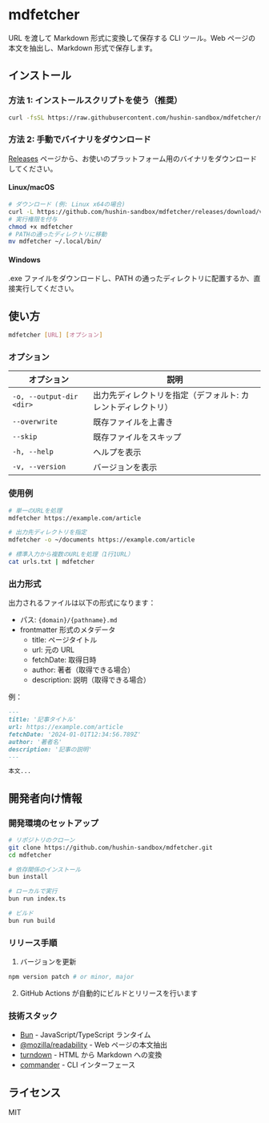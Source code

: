 # mdfetcher

URL を渡して Markdown 形式に変換して保存する CLI ツール。Web ページの本文を抽出し、Markdown 形式で保存します。

## インストール

### 方法 1: インストールスクリプトを使う（推奨）

```bash
curl -fsSL https://raw.githubusercontent.com/hushin-sandbox/mdfetcher/main/scripts/install.sh | bash
```

### 方法 2: 手動でバイナリをダウンロード

[Releases](https://github.com/hushin-sandbox/mdfetcher/releases/latest) ページから、お使いのプラットフォーム用のバイナリをダウンロードしてください。

#### Linux/macOS

```bash
# ダウンロード (例: Linux x64の場合)
curl -L https://github.com/hushin-sandbox/mdfetcher/releases/download/v1.0.0/mdfetcher-linux-x64 -o mdfetcher
# 実行権限を付与
chmod +x mdfetcher
# PATHの通ったディレクトリに移動
mv mdfetcher ~/.local/bin/
```

#### Windows

.exe ファイルをダウンロードし、PATH の通ったディレクトリに配置するか、直接実行してください。

## 使い方

```bash
mdfetcher [URL] [オプション]
```

### オプション

| オプション               | 説明                                                         |
| ------------------------ | ------------------------------------------------------------ |
| `-o, --output-dir <dir>` | 出力先ディレクトリを指定（デフォルト: カレントディレクトリ） |
| `--overwrite`            | 既存ファイルを上書き                                         |
| `--skip`                 | 既存ファイルをスキップ                                       |
| `-h, --help`             | ヘルプを表示                                                 |
| `-v, --version`          | バージョンを表示                                             |

### 使用例

```bash
# 単一のURLを処理
mdfetcher https://example.com/article

# 出力先ディレクトリを指定
mdfetcher -o ~/documents https://example.com/article

# 標準入力から複数のURLを処理（1行1URL）
cat urls.txt | mdfetcher
```

### 出力形式

出力されるファイルは以下の形式になります：

- パス: `{domain}/{pathname}.md`
- frontmatter 形式のメタデータ
  - title: ページタイトル
  - url: 元の URL
  - fetchDate: 取得日時
  - author: 著者（取得できる場合）
  - description: 説明（取得できる場合）

例：

```markdown
---
title: '記事タイトル'
url: https://example.com/article
fetchDate: '2024-01-01T12:34:56.789Z'
author: '著者名'
description: '記事の説明'
---

本文...
```

## 開発者向け情報

### 開発環境のセットアップ

```bash
# リポジトリのクローン
git clone https://github.com/hushin-sandbox/mdfetcher.git
cd mdfetcher

# 依存関係のインストール
bun install

# ローカルで実行
bun run index.ts

# ビルド
bun run build
```

### リリース手順

1. バージョンを更新

```bash
npm version patch # or minor, major
```

2. GitHub Actions が自動的にビルドとリリースを行います

### 技術スタック

- [Bun](https://bun.sh/) - JavaScript/TypeScript ランタイム
- [@mozilla/readability](https://github.com/mozilla/readability) - Web ページの本文抽出
- [turndown](https://github.com/mixmark-io/turndown) - HTML から Markdown への変換
- [commander](https://github.com/tj/commander.js) - CLI インターフェース

## ライセンス

MIT

